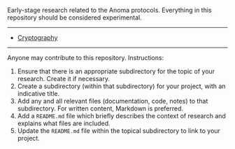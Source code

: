 Early-stage research related to the Anoma protocols. Everything in this repository should be considered experimental.

---

- [Cryptography](./cryptography)

---

Anyone may contribute to this repository. Instructions:

1. Ensure that there is an appropriate subdirectory for the topic of your research. Create it if necessary.
1. Create a subdirectory (within that subdirectory) for your project, with an indicative title.
1. Add any and all relevant files (documentation, code, notes) to that subdirectory. For written content, Markdown is preferred.
1. Add a `README.md` file which briefly describes the context of research and explains what files are included.
1. Update the `README.md` file within the topical subdirectory to link to your project.
